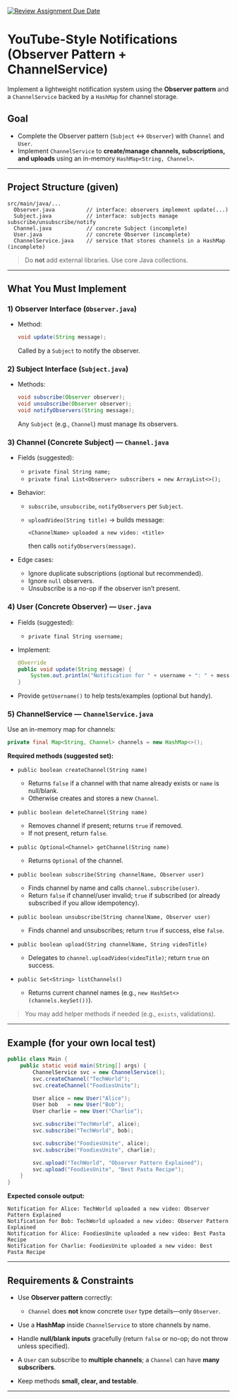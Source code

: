 [![Review Assignment Due Date](https://classroom.github.com/assets/deadline-readme-button-22041afd0340ce965d47ae6ef1cefeee28c7c493a6346c4f15d667ab976d596c.svg)](https://classroom.github.com/a/B2xHAILZ)

# YouTube-Style Notifications (Observer Pattern + ChannelService)

Implement a lightweight notification system using the **Observer pattern** and a `ChannelService` backed by a `HashMap` for channel storage.

## Goal

* Complete the Observer pattern (`Subject` ↔ `Observer`) with `Channel` and `User`.
* Implement `ChannelService` to **create/manage channels, subscriptions, and uploads** using an in-memory `HashMap<String, Channel>`.

---

## Project Structure (given)

```
src/main/java/...
  Observer.java          // interface: observers implement update(...)
  Subject.java           // interface: subjects manage subscribe/unsubscribe/notify
  Channel.java           // concrete Subject (incomplete)
  User.java              // concrete Observer (incomplete)
  ChannelService.java    // service that stores channels in a HashMap (incomplete)
```

> Do **not** add external libraries. Use core Java collections.

---

## What You Must Implement

### 1) Observer Interface (`Observer.java`)

* Method:

  ```java
  void update(String message);
  ```

  Called by a `Subject` to notify the observer.

### 2) Subject Interface (`Subject.java`)

* Methods:

  ```java
  void subscribe(Observer observer);
  void unsubscribe(Observer observer);
  void notifyObservers(String message);
  ```

  Any `Subject` (e.g., `Channel`) must manage its observers.

### 3) Channel (Concrete Subject) — `Channel.java`

* Fields (suggested):

  * `private final String name;`
  * `private final List<Observer> subscribers = new ArrayList<>();`
* Behavior:

  * `subscribe`, `unsubscribe`, `notifyObservers` per `Subject`.
  * `uploadVideo(String title)` → builds message:

    ```
    <ChannelName> uploaded a new video: <title>
    ```

    then calls `notifyObservers(message)`.
* Edge cases:

  * Ignore duplicate subscriptions (optional but recommended).
  * Ignore `null` observers.
  * Unsubscribe is a no-op if the observer isn’t present.

### 4) User (Concrete Observer) — `User.java`

* Fields (suggested):

  * `private final String username;`
* Implement:

  ```java
  @Override
  public void update(String message) {
      System.out.println("Notification for " + username + ": " + message);
  }
  ```
* Provide `getUsername()` to help tests/examples (optional but handy).

### 5) ChannelService — `ChannelService.java`

Use an in-memory map for channels:

```java
private final Map<String, Channel> channels = new HashMap<>();
```

**Required methods (suggested set):**

* `public boolean createChannel(String name)`

  * Returns `false` if a channel with that name already exists or `name` is null/blank.
  * Otherwise creates and stores a new `Channel`.
* `public boolean deleteChannel(String name)`

  * Removes channel if present; returns `true` if removed.
  * If not present, return `false`.
* `public Optional<Channel> getChannel(String name)`

  * Returns `Optional` of the channel.
* `public boolean subscribe(String channelName, Observer user)`

  * Finds channel by name and calls `channel.subscribe(user)`.
  * Return `false` if channel/user invalid; `true` if subscribed (or already subscribed if you allow idempotency).
* `public boolean unsubscribe(String channelName, Observer user)`

  * Finds channel and unsubscribes; return `true` if success, else `false`.
* `public boolean upload(String channelName, String videoTitle)`

  * Delegates to `channel.uploadVideo(videoTitle)`; return `true` on success.
* `public Set<String> listChannels()`

  * Returns current channel names (e.g., `new HashSet<>(channels.keySet())`).

> You may add helper methods if needed (e.g., `exists`, validations).

---

## Example (for your own local test)

```java
public class Main {
    public static void main(String[] args) {
        ChannelService svc = new ChannelService();
        svc.createChannel("TechWorld");
        svc.createChannel("FoodiesUnite");

        User alice = new User("Alice");
        User bob   = new User("Bob");
        User charlie = new User("Charlie");

        svc.subscribe("TechWorld", alice);
        svc.subscribe("TechWorld", bob);

        svc.subscribe("FoodiesUnite", alice);
        svc.subscribe("FoodiesUnite", charlie);

        svc.upload("TechWorld", "Observer Pattern Explained");
        svc.upload("FoodiesUnite", "Best Pasta Recipe");
    }
}
```

**Expected console output:**

```
Notification for Alice: TechWorld uploaded a new video: Observer Pattern Explained
Notification for Bob: TechWorld uploaded a new video: Observer Pattern Explained
Notification for Alice: FoodiesUnite uploaded a new video: Best Pasta Recipe
Notification for Charlie: FoodiesUnite uploaded a new video: Best Pasta Recipe
```

---

## Requirements & Constraints

* Use **Observer pattern** correctly:

  * `Channel` does **not** know concrete `User` type details—only `Observer`.
* Use a **HashMap** inside `ChannelService` to store channels by name.
* Handle **null/blank inputs** gracefully (return `false` or no-op; do not throw unless specified).
* A `User` can subscribe to **multiple channels**; a `Channel` can have **many subscribers**.
* Keep methods **small, clear, and testable**.

---


